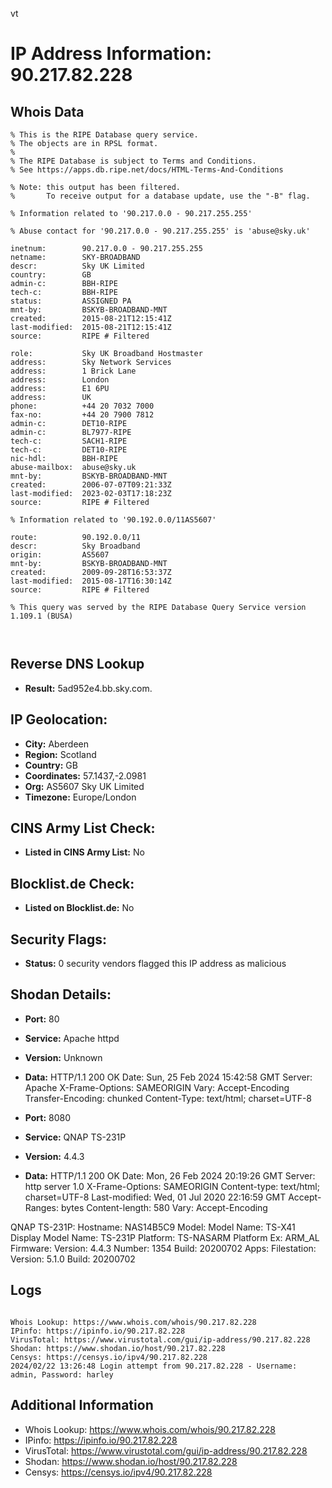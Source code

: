 vt
# IP Address Information: 90.217.82.228

## Whois Data
```
% This is the RIPE Database query service.
% The objects are in RPSL format.
%
% The RIPE Database is subject to Terms and Conditions.
% See https://apps.db.ripe.net/docs/HTML-Terms-And-Conditions

% Note: this output has been filtered.
%       To receive output for a database update, use the "-B" flag.

% Information related to '90.217.0.0 - 90.217.255.255'

% Abuse contact for '90.217.0.0 - 90.217.255.255' is 'abuse@sky.uk'

inetnum:        90.217.0.0 - 90.217.255.255
netname:        SKY-BROADBAND
descr:          Sky UK Limited
country:        GB
admin-c:        BBH-RIPE
tech-c:         BBH-RIPE
status:         ASSIGNED PA
mnt-by:         BSKYB-BROADBAND-MNT
created:        2015-08-21T12:15:41Z
last-modified:  2015-08-21T12:15:41Z
source:         RIPE # Filtered

role:           Sky UK Broadband Hostmaster
address:        Sky Network Services
address:        1 Brick Lane
address:        London
address:        E1 6PU
address:        UK
phone:          +44 20 7032 7000
fax-no:         +44 20 7900 7812
admin-c:        DET10-RIPE
admin-c:        BL7977-RIPE
tech-c:         SACH1-RIPE
tech-c:         DET10-RIPE
nic-hdl:        BBH-RIPE
abuse-mailbox:  abuse@sky.uk
mnt-by:         BSKYB-BROADBAND-MNT
created:        2006-07-07T09:21:33Z
last-modified:  2023-02-03T17:18:23Z
source:         RIPE # Filtered

% Information related to '90.192.0.0/11AS5607'

route:          90.192.0.0/11
descr:          Sky Broadband
origin:         AS5607
mnt-by:         BSKYB-BROADBAND-MNT
created:        2009-09-28T16:53:37Z
last-modified:  2015-08-17T16:30:14Z
source:         RIPE # Filtered

% This query was served by the RIPE Database Query Service version 1.109.1 (BUSA)



```
## Reverse DNS Lookup
- **Result:** 5ad952e4.bb.sky.com.

## IP Geolocation:
- **City:** Aberdeen
- **Region:** Scotland
- **Country:** GB
- **Coordinates:** 57.1437,-2.0981
- **Org:** AS5607 Sky UK Limited
- **Timezone:** Europe/London

## CINS Army List Check:
- **Listed in CINS Army List:** 
No

## Blocklist.de Check:
- **Listed on Blocklist.de:** 
No

## Security Flags:
- **Status:** 0 security vendors flagged this IP address as malicious

## Shodan Details:
- **Port:** 80
- **Service:** Apache httpd
- **Version:** Unknown
- **Data:** HTTP/1.1 200 OK
Date: Sun, 25 Feb 2024 15:42:58 GMT
Server: Apache
X-Frame-Options: SAMEORIGIN
Vary: Accept-Encoding
Transfer-Encoding: chunked
Content-Type: text/html; charset=UTF-8



- **Port:** 8080
- **Service:** QNAP TS-231P
- **Version:** 4.4.3
- **Data:** HTTP/1.1 200 OK
Date: Mon, 26 Feb 2024 20:19:26 GMT
Server: http server 1.0
X-Frame-Options: SAMEORIGIN
Content-type: text/html; charset=UTF-8
Last-modified: Wed, 01 Jul 2020 22:16:59 GMT
Accept-Ranges: bytes
Content-length: 580
Vary: Accept-Encoding


QNAP TS-231P:
  Hostname: NAS14B5C9
  Model:
    Model Name: TS-X41
    Display Model Name: TS-231P
    Platform: TS-NASARM
    Platform Ex: ARM_AL
  Firmware:
    Version: 4.4.3
    Number: 1354
    Build: 20200702
  Apps:
    Filestation:
      Version: 5.1.0
      Build: 20200702


## Logs
```

Whois Lookup: https://www.whois.com/whois/90.217.82.228
IPinfo: https://ipinfo.io/90.217.82.228
VirusTotal: https://www.virustotal.com/gui/ip-address/90.217.82.228
Shodan: https://www.shodan.io/host/90.217.82.228
Censys: https://censys.io/ipv4/90.217.82.228
2024/02/22 13:26:48 Login attempt from 90.217.82.228 - Username: admin, Password: harley

```
## Additional Information
- Whois Lookup: https://www.whois.com/whois/90.217.82.228
- IPinfo: https://ipinfo.io/90.217.82.228
- VirusTotal: https://www.virustotal.com/gui/ip-address/90.217.82.228
- Shodan: https://www.shodan.io/host/90.217.82.228
- Censys: https://censys.io/ipv4/90.217.82.228


